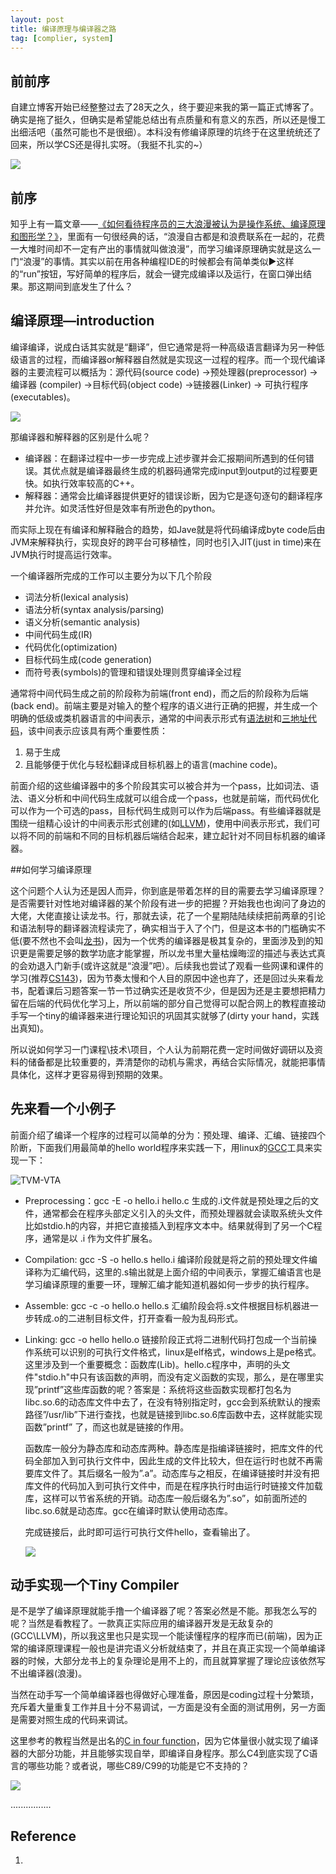 ```yaml
---
layout: post
title: 编译原理与编译器之路
tag: [complier, system]
---
```


## 前前序
自建立博客开始已经整整过去了28天之久，终于要迎来我的第一篇正式博客了。确实是拖了挺久，但确实是希望能总结出有点质量和有意义的东西，所以还是慢工出细活吧（虽然可能也不是很细）。本科没有修编译原理的坑终于在这里统统还了回来，所以学CS还是得扎实呀。（我挺不扎实的~）



![]({{"/assets/images/Compiler/time.jpg"|absolute_url}}) 



## 前序
知乎上有一篇文章——[《如何看待程序员的三大浪漫被认为是操作系统、编译原理和图形学？》](https://www.zhihu.com/question/27323148/answer/36153626)，里面有一句很经典的话，“浪漫自古都是和浪费联系在一起的，花费一大堆时间却不一定有产出的事情就叫做浪漫”，而学习编译原理确实就是这么一门“浪漫”的事情。其实以前在用各种编程IDE的时候都会有简单类似▶️这样的“run”按钮，写好简单的程序后，就会一键完成编译以及运行，在窗口弹出结果。那这期间到底发生了什么？
## 编译原理—introduction

编译编译，说成白话其实就是“翻译”，但它通常是将一种高级语言翻译为另一种低级语言的过程，而编译器or解释器自然就是实现这一过程的程序。而一个现代编译器的主要流程可以概括为：源代码(source code) →预处理器(preprocessor) → 编译器 (compiler) →目标代码(object code) →链接器(Linker) → 可执行程序(executables)。

![]({{"/assets/images/Compiler/process.png"|absolute_url}}) 



那编译器和解释器的区别是什么呢？

- 编译器：在翻译过程中一步一步完成上述步骤并会汇报期间所遇到的任何错误。其优点就是编译器最终生成的机器码通常完成input到output的过程要更快。如执行效率较高的C++。
- 解释器：通常会比编译器提供更好的错误诊断，因为它是逐句逐句的翻译程序并允许。如灵活性好但是效率有所逊色的python。

而实际上现在有编译和解释融合的趋势，如Jave就是将代码编译成byte code后由JVM来解释执行，实现良好的跨平台可移植性，同时也引入JIT(just in time)来在JVM执行时提高运行效率。

一个编译器所完成的工作可以主要分为以下几个阶段

- 词法分析(lexical analysis)
- 语法分析(syntax analysis/parsing)
- 语义分析(semantic analysis)
- 中间代码生成(IR)
- 代码优化(optimization)
- 目标代码生成(code generation)
- 而符号表(symbols)的管理和错误处理则贯穿编译全过程

通常将中间代码生成之前的阶段称为前端(front end)，而之后的阶段称为后端(back end)。前端主要是对输入的整个程序的语义进行正确的把握，并生成一个明确的低级或类机器语言的中间表示，通常的中间表示形式有[语法树](https://zh.wikipedia.org/zh-hans/%E6%8A%BD%E8%B1%A1%E8%AA%9E%E6%B3%95%E6%A8%B9)和[三地址代码](https://www.wikiwand.com/zh-sg/%E4%B8%89%E4%BD%8D%E5%9D%80%E7%A2%BC)，该中间表示应该具有两个重要性质：

1. 易于生成
2. 且能够便于优化与轻松翻译成目标机器上的语言(machine code)。

前面介绍的这些编译器中的多个阶段其实可以被合并为一个pass，比如词法、语法、语义分析和中间代码生成就可以组合成一个pass，也就是前端，而代码优化可以作为一个可选的pass，目标代码生成则可以作为后端pass。有些编译器就是围绕一组精心设计的中间表示形式创建的(如[LLVM](https://www.zhihu.com/question/31404020/answer/51870193))，使用中间表示形式，我们可以将不同的前端和不同的目标机器后端结合起来，建立起针对不同目标机器的编译器。



##如何学习编译原理

这个问题个人认为还是因人而异，你到底是带着怎样的目的需要去学习编译原理？是否需要针对性地对编译器的某个阶段有进一步的把握？开始我也也询问了身边的大佬，大佬直接让读龙书。行，那就去读，花了一个星期陆陆续续把前两章的引论和语法制导的翻译器流程读完了，确实相当于入了个门，但是这本书的门槛确实不低(要不然也不会叫[龙书](https://www.zhihu.com/search?type=content&q=%E4%B8%BA%E4%BB%80%E4%B9%88%E5%8F%AB%E9%BE%99%E4%B9%A6))，因为一个优秀的编译器是极其复杂的，里面涉及到的知识更是需要足够的数学功底才能掌握，所以龙书里大量枯燥晦涩的描述与表达式真的会劝退入门新手(或许这就是“浪漫”吧）。后续我也尝试了观看一些网课和课件的学习(推荐[CS143](https://web.stanford.edu/class/cs143/))，因为节奏太慢和个人目的原因中途也弃了，还是回过头来看龙书，配着课后习题答案一节一节过确实还是收货不少，但是因为还是主要想把精力留在后端的代码优化学习上，所以前端的部分自己觉得可以配合网上的教程直接动手写一个tiny的编译器来进行理论知识的巩固其实就够了(dirty your hand，实践出真知)。

所以说如何学习一门课程\技术\项目，个人认为前期花费一定时间做好调研以及资料的储备都是比较重要的，弄清楚你的动机与需求，再结合实际情况，就能把事情具体化，这样才更容易得到预期的效果。



## 先来看一个小例子

前面介绍了编译一个程序的过程可以简单的分为：预处理、编译、汇编、链接四个阶断，下面我们用最简单的hello world程序来实践一下，用linux的[GCC](https://zh.wikipedia.org/wiki/GCC)工具来实现一下：

![TVM-VTA]({{"/assets/images/Compiler/complier.png"|absolute_url}})

- Preprocessing：gcc -E -o hello.i hello.c  生成的.i文件就是预处理之后的文件，通常都会在程序头部定义引入的头文件，而预处理器就会读取系统头文件比如stdio.h的内容，并把它直接插入到程序文本中。结果就得到了另一个C程序，通常是以 .i 作为文件扩展名。

- Compilation: gcc -S -o hello.s hello.i 编译阶段就是将之前的预处理文件编译称为汇编代码，这里的.s输出就是上面介绍的中间表示，掌握汇编语言也是学习编译原理的重要一环，理解汇编才能知道机器如何一步步的执行程序。

- Assemble: gcc -c -o hello.o hello.s 汇编阶段会将.s文件根据目标机器进一步转成.o的二进制目标文件，打开查看一般为乱码形式。

- Linking: gcc -o hello hello.o 链接阶段正式将二进制代码打包成一个当前操作系统可以识别的可执行文件格式，linux是elf格式，windows上是pe格式。这里涉及到一个重要概念：函数库(Lib)。hello.c程序中，声明的头文件"stdio.h"中只有该函数的声明，而没有定义函数的实现，那么，是在哪里实现”printf”这些库函数的呢？答案是：系统将这些函数实现都打包名为libc.so.6的动态库文件中去了，在没有特别指定时，gcc会到系统默认的搜索路径”/usr/lib”下进行查找，也就是链接到libc.so.6库函数中去，这样就能实现函数”printf” 了，而这也就是链接的作用。  

  函数库一般分为静态库和动态库两种。静态库是指编译链接时，把库文件的代码全部加入到可执行文件中，因此生成的文件比较大，但在运行时也就不再需要库文件了。其后缀名一般为”.a”。动态库与之相反，在编译链接时并没有把库文件的代码加入到可执行文件中，而是在程序执行时由运行时链接文件加载库，这样可以节省系统的开销。动态库一般后缀名为”.so”，如前面所述的libc.so.6就是动态库。gcc在编译时默认使用动态库。

  完成链接后，此时即可运行可执行文件hello，查看输出了。

  ![]({{"/assets/images/Compiler/C4.png"|absolute_url}}) 

  



## 动手实现一个Tiny Compiler

是不是学了编译原理就能手撸一个编译器了呢？答案必然是不能。那我怎么写的呢？当然是看教程了。一款真正实际应用的编译器开发是无敌复杂的(GCC\LLVM)，所以我这里也只是实现一个能读懂程序的程序而已(前端)，因为正常的编译原理课程一般也是讲完语义分析就结束了，并且在真正实现一个简单编译器的时候，大部分龙书上的复杂理论是用不上的，而且就算掌握了理论应该依然写不出编译器(浪漫)。

当然在动手写一个简单编译器也得做好心理准备，原因是coding过程十分繁琐，充斥着大量重复工作并且十分不易调试，一方面是没有全面的测试用例，另一方面是需要对照生成的代码来调试。

这里参考的教程当然是出名的[C in four function](https://github.com/rswier/c4)，因为它体量很小就实现了编译器的大部分功能，并且能够实现自举，即编译自身程序。那么C4到底实现了C语言的哪些功能？或者说，哪些C89/C99的功能是它不支持的？

![]({{"/assets/images/Compiler/time.jpg"|absolute_url}}) 





................



## Reference

1. 